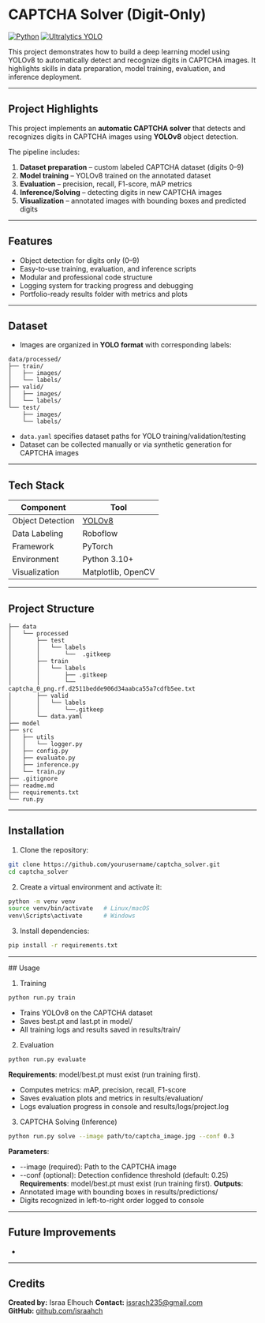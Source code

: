 # CAPTCHA Solver (Digit-Only)

[![Python](https://img.shields.io/badge/python-3.11-blue)](https://www.python.org/)
[![Ultralytics YOLO](https://img.shields.io/badge/YOLOv8-Ultralytics-orange)](https://github.com/ultralytics/ultralytics)

This project demonstrates how to build a deep learning model using YOLOv8 to automatically detect and recognize digits in CAPTCHA images.
It highlights skills in data preparation, model training, evaluation, and inference deployment.

---

## Project Highlights

This project implements an **automatic CAPTCHA solver** that detects and recognizes digits in CAPTCHA images using **YOLOv8** object detection.  

The pipeline includes:
1. **Dataset preparation** – custom labeled CAPTCHA dataset (digits 0–9)
2. **Model training** – YOLOv8 trained on the annotated dataset
3. **Evaluation** – precision, recall, F1-score, mAP metrics
4. **Inference/Solving** – detecting digits in new CAPTCHA images
5. **Visualization** – annotated images with bounding boxes and predicted digits

---

## Features

- Object detection for digits only (0–9)
- Easy-to-use training, evaluation, and inference scripts
- Modular and professional code structure
- Logging system for tracking progress and debugging
- Portfolio-ready results folder with metrics and plots

---

## Dataset

- Images are organized in **YOLO format** with corresponding labels:
```
data/processed/
├── train/
│   ├── images/
│   └── labels/
├── valid/
│   ├── images/
│   └── labels/
└── test/
    ├── images/
    └── labels/
```
- `data.yaml` specifies dataset paths for YOLO training/validation/testing
- Dataset can be collected manually or via synthetic generation for CAPTCHA images

---

## Tech Stack

| Component        | Tool                                                 |
| ---------------- | ---------------------------------------------------- |
| Object Detection | [YOLOv8](https://github.com/ultralytics/ultralytics) |
| Data Labeling    | Roboflow                                             |
| Framework        | PyTorch                                              |
| Environment      | Python 3.10+                                         |
| Visualization    | Matplotlib, OpenCV                                   |

---

## Project Structure

```
├── data
│   └── processed
│       ├── test
│       │   └── labels
│       │       └──  .gitkeep
│       ├── train
│       │   └── labels
│       │       ├── .gitkeep
│       │       └── captcha_0_png.rf.d2511bedde906d34aabca55a7cdfb5ee.txt
│       ├── valid
│       │   └── labels
│       │       └──.gitkeep
│       └── data.yaml
├── model
├── src
│   ├── utils
│   │   └── logger.py
│   ├── config.py
│   ├── evaluate.py
│   ├── inference.py
│   └── train.py
├── .gitignore
├── readme.md
├── requirements.txt
└── run.py
```

---

## Installation

1. Clone the repository:
```bash
git clone https://github.com/yourusername/captcha_solver.git
cd captcha_solver
```
2. Create a virtual environment and activate it:
```bash
python -m venv venv
source venv/bin/activate   # Linux/macOS
venv\Scripts\activate      # Windows
```
3. Install dependencies:
```bash
pip install -r requirements.txt
```
---

## Usage
1. Training
```bash
python run.py train
```
- Trains YOLOv8 on the CAPTCHA dataset
- Saves best.pt and last.pt in model/
- All training logs and results saved in results/train/

2. Evaluation
```bash
python run.py evaluate
```
**Requirements**: model/best.pt must exist (run training first).
- Computes metrics: mAP, precision, recall, F1-score
- Saves evaluation plots and metrics in results/evaluation/
- Logs evaluation progress in console and results/logs/project.log

3. CAPTCHA Solving (Inference)
```bash
python run.py solve --image path/to/captcha_image.jpg --conf 0.3
```
**Parameters**:
- --image (required): Path to the CAPTCHA image
- --conf (optional): Detection confidence threshold (default: 0.25)
**Requirements**: model/best.pt must exist (run training first).
**Outputs**:
- Annotated image with bounding boxes in results/predictions/
- Digits recognized in left-to-right order logged to console

---

## Future Improvements
-

---

## Credits
**Created by:** Israa Elhouch
**Contact:** issrach235@gmail.com  
**GitHub:** [github.com/israahch](https://github.com/israahch)
